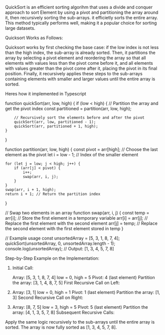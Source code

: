 QuickSort is an efficient sorting algorihm that uses a divide and conquer approach to sort Element by using a pivot and partitioning the array around it, then recursively sorting the sub-arrays. it efficietly sorts the entire array.
This method typically performs well, making it a popular choice for sorting large datasets.

Quicksort Works as Follows:

Quicksort works by first checking the base case: if the low index is not less than the high index, the sub-array is already sorted. Then, it partitions the array by selecting a pivot element and reordering the array so that all elements with values less than the pivot come before it, and all elements with values greater than the pivot come after it, placing the pivot in its final position. Finally, it recursively applies these steps to the sub-arrays containing elements with smaller and larger values until the entire array is sorted.

Heres how it implemented in Typescript

function quickSort(arr, low, high) {
    if (low < high) {
        // Partition the array and get the pivot index
        const partitioned = partition(arr, low, high);

        // Recursively sort the elements before and after the pivot
        quickSort(arr, low, partitioned - 1);
        quickSort(arr, partitioned + 1, high);
    }
}

function partition(arr, low, high) {
    const pivot = arr[high]; // Choose the last element as the pivot
    let i = low - 1; // Index of the smaller element

    for (let j = low; j < high; j++) {
        if (arr[j] < pivot) {
            i++;
            swap(arr, i, j);
        }
    }
    swap(arr, i + 1, high);
    return i + 1; // Return the partition index
}

// Swap two elements in an array
function swap(arr, i, j) {
    const temp = arr[i]; // Store the first element in a temporary variable
    arr[i] = arr[j]; // Replace the first element with the second element
    arr[j] = temp; // Replace the second element with the first element stored in temp
}

// Example usage
const unsortedArray = [5, 3, 1, 8, 7, 4];
quickSort(unsortedArray, 0, unsortedArray.length - 1);
console.log(unsortedArray); // Output: [1, 3, 4, 5, 7, 8]

Step-by-Step Example on the Implementation:

1.  Initial Call:

    Array: [5, 3, 1, 8, 7, 4]
    low = 0, high = 5
    Pivot: 4 (last element)
    Partition the array: [3, 1, 4, 8, 7, 5]
    First Recursive Call on Left:

2.  Array: [3, 1]
    low = 0, high = 1
    Pivot: 1 (last element)
    Partition the array: [1, 3]
    Second Recursive Call on Right:

3.  Array: [8, 7, 5]
    low = 3, high = 5
    Pivot: 5 (last element)
    Partition the array: [4, 1, 3, 5, 7, 8]
    Subsequent Recursive Calls:

Apply the same logic recursively to the sub-arrays until the entire array is sorted.
The array is now fully sorted as [1, 3, 4, 5, 7, 8].
